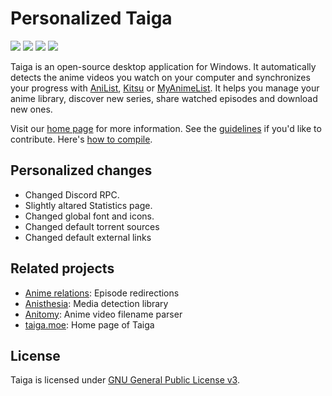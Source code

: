 # Personalized Taiga

[![](https://img.shields.io/github/license/erengy/taiga)](https://github.com/erengy/taiga/blob/master/LICENSE)
[![](https://img.shields.io/github/v/release/erengy/taiga)](https://taiga.moe/download.php)
[![](https://img.shields.io/github/v/release/erengy/taiga?color=blue&include_prereleases)](https://github.com/erengy/taiga/releases)
[![](https://img.shields.io/discord/423475967051169813?logo=discord)](https://discord.gg/yeGNktZ)

Taiga is an open-source desktop application for Windows. It automatically detects the anime videos you watch on your computer and synchronizes your progress with [AniList](https://anilist.co), [Kitsu](https://kitsu.io) or [MyAnimeList](https://myanimelist.net). It helps you manage your anime library, discover new series, share watched episodes and download new ones.

Visit our [home page](https://taiga.moe) for more information. See the [guidelines](https://github.com/erengy/taiga/wiki/Guidelines) if you'd like to contribute. Here's [how to compile](https://github.com/erengy/taiga/wiki/How-to-Compile).

## Personalized changes
 - Changed Discord RPC.
 - Slightly altared Statistics page.
 - Changed global font and icons.
 - Changed default torrent sources
 - Changed default external links

## Related projects

- [Anime relations](https://github.com/erengy/anime-relations): Episode redirections
- [Anisthesia](https://github.com/erengy/anisthesia): Media detection library
- [Anitomy](https://github.com/erengy/anitomy): Anime video filename parser
- [taiga.moe](https://github.com/erengy/taiga-moe): Home page of Taiga

## License

Taiga is licensed under [GNU General Public License v3](https://www.gnu.org/licenses/gpl-3.0.html).
